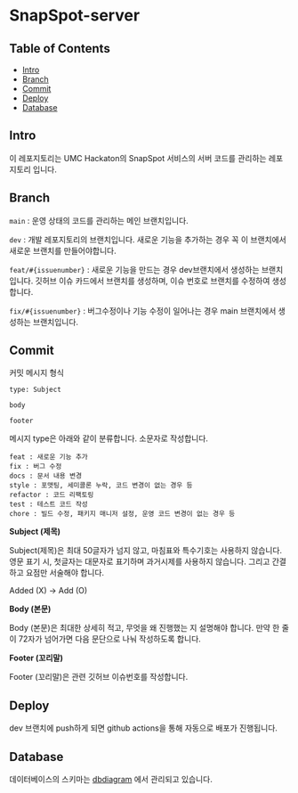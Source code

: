 # SnapSpot-server

## Table of Contents

- [Intro](#intro)
- [Branch](#branch)
- [Commit](#commit)
- [Deploy](#deploy)
- [Database](#database)

## Intro

이 레포지토리는 UMC Hackaton의 SnapSpot 서비스의 서버 코드를 관리하는 레포지토리 입니다.


## Branch

`main` : 운영 상태의 코드를 관리하는 메인 브랜치입니다.

`dev` : 개발 레포지토리의 브랜치입니다. 새로운 기능을 추가하는 경우 꼭 이 브랜치에서 새로운 브랜치를 만들어야합니다.

`feat/#{issuenumber}` : 새로운 기능을 만드는 경우 dev브랜치에서 생성하는 브랜치입니다. 깃허브 이슈 카드에서 브랜치를 생성하며, 
이슈 번호로 브랜치를 수정하여 생성합니다.

`fix/#{issuenumber}` : 버그수정이나 기능 수정이 일어나는 경우 main 브랜치에서 생성하는 브랜치입니다.

## Commit
커밋 메시지 형식
```text
type: Subject

body

footer
```

메시지 type은 아래와 같이 분류합니다. 소문자로 작성합니다.
```text
feat : 새로운 기능 추가
fix : 버그 수정
docs : 문서 내용 변경
style : 포맷팅, 세미콜론 누락, 코드 변경이 없는 경우 등
refactor : 코드 리팩토링
test : 테스트 코드 작성
chore : 빌드 수정, 패키지 매니저 설정, 운영 코드 변경이 없는 경우 등
```

**Subject (제목)**

Subject(제목)은 최대 50글자가 넘지 않고, 마침표와 특수기호는 사용하지 않습니다.
영문 표기 시, 첫글자는 대문자로 표기하며 과거시제를 사용하지 않습니다. 그리고 간결하고 요점만 서술해야 합니다.

Added (X) → Add (O)


**Body (본문)**

Body (본문)은 최대한 상세히 적고, 무엇을 왜 진행했는 지 설명해야 합니다.
만약 한 줄이 72자가 넘어가면 다음 문단으로 나눠 작성하도록 합니다.


**Footer (꼬리말)**

Footer (꼬리말)은 관련 깃허브 이슈번호를 작성합니다.

## Deploy

dev 브랜치에 push하게 되면 github actions을 통해 자동으로 배포가 진행됩니다.


## Database
데이터베이스의 스키마는 [dbdiagram](https://dbdiagram.io/d/668649759939893dae042793) 에서 관리되고 있습니다.
